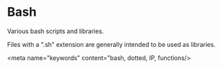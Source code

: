 # Bash 

Various bash scripts and libraries.

Files with a ".sh" extension are generally intended to be used as libraries.

<meta name="keywords" content="bash, dotted, IP, functions/>
